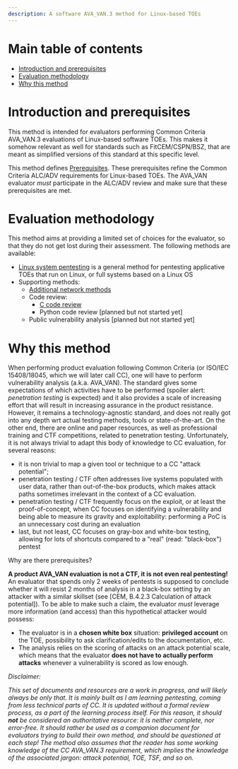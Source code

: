```yaml
---
description: A software AVA_VAN.3 method for Linux-based TOEs
---
```

# Main table of contents
 - [Introduction and prerequisites](#Introduction-and-prerequisites)
 - [Evaluation methodology](#Evaluation-methodology)
 - [Why this method](#Why-this-method)


# Introduction and prerequisites

This method is intended for evaluators performing Common Criteria AVA_VAN.3 evaluations of Linux-based software TOEs. This makes it somehow relevant as well for standards such as FitCEM/CSPN/BSZ, that are meant as simplified versions of this standard at this specific level.

This method defines [Prerequisites](Linux_pentest/0_Prerequisites.md). These prerequisites refine the Common Criteria ALC/ADV requirements for Linux-based TOEs. The AVA_VAN evaluator *must* participate in the ALC/ADV review and make sure that these prerequisites are met.


# Evaluation methodology

This method aims at providing a limited set of choices for the evaluator, so that they do not get lost during their assessment. The following methods are available:

 - [Linux system pentesting](Linux_pentest/1_Linux_system_pentesting.md) is a general method for pentesting applicative TOEs that run on Linux, or full systems based on a Linux OS
 - Supporting methods:
   - [Additional network methods](Linux_pentest/2_Additional_network_methods.md)
   - Code review:
     - [C code review](Linux_pentest/Code_review/C_code_review_VAN3.md)
     - Python code review \[planned but not started yet]
   - Public vulnerability analysis \[planned but not started yet]

# Why this method

When performing product evaluation following Common Criteria (or ISO/IEC 15408/18045, which we will later call CC), one will have to perform vulnerability analysis (a.k.a. AVA_VAN). The standard gives some expectations of which activities have to be performed (spoiler alert: _penetration testing_ is expected) and it also provides a scale of increasing effort that will result in increasing assurance in the product resistance. However, it remains a technology-agnostic standard, and does not really got into any depth wrt actual testing methods, tools or state-of-the-art. On the other end, there are online and paper resources, as well as professional training and CTF competitions, related to penetration testing. Unfortunately, it is not always trivial to adapt this body of knowledge to CC evaluation, for several reasons:

 - it is non trivial to map a given tool or technique to a CC "attack potential";
 - penetration testing / CTF often addresses live systems populated with user data, rather than out-of-the-box products, which makes attack paths sometimes irrelevant in the context of a CC evaluation.
 - penetration testing / CTF frequently focus on the exploit, or at least the proof-of-concept, when CC focuses on identifying a vulnerability and being able to measure its gravity and exploitability: performing a PoC is an unnecessary cost during an evaluation
 - last, but not least, CC focuses on gray-box and white-box testing, allowing for lots of shortcuts compared to a "real" (read: "black-box") pentest

Why are there prerequisites?

**A product AVA_VAN evaluation is not a CTF, it is not even real pentesting!** An evaluator that spends only 2 weeks of pentests is supposed to conclude whether it will resist 2 months of analysis in a black-box setting by an attacker with a similar skillset (see \[CEM, B.4.2.3 Calculation of attack potential]). To be able to make such a claim, the evaluator _must_ leverage more information (and access) than this hypothetical  attacker would possess:
 - The evaluator is in a **chosen white box** situation: **privileged account** on the TOE, possibility to ask clarification/edits to the documentation, etc.
 - The analysis relies on the scoring of attacks on an attack potential scale, which means that the evaluator **does not have to actually perform attacks** whenever a vulnerability is scored as low enough.


_Disclaimer:_

_This set of documents and resources are a work in progress, and will likely always be only that. It is mainly built as I am learning pentesting, coming from less technical parts of CC. It is updated without a formal review process, as a part of the learning process itself. For this reason, it should **not** be considered an authoritative resource: it is neither complete, nor error-free. It should rather be used as a companion document for evaluators trying to build their own method, and should be questioned at each step! The method also assumes that the reader has some working knowledge of the CC AVA_VAN.3 requirement, which implies the knowledge of the associated jargon: attack potential, TOE, TSF, and so on._
